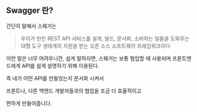 ## Swagger 란?

간단히 말해서 스웨거는 

> 우리가 만든 REST API 서비스를 설계, 빌드, 문서화, 소비하는 일들을 도와주는 대형 도구 생태계의
지원을 받는 오픈 소스 소프트웨어 프레임워크이다

이런 말은 너무 어려우니깐, 쉽게 말하자면, 스웨거는 보통 협업할 때 사용되며 프론트엔드에게 API를 쉽게 설명하기 위해 이용된다.

즉 내가 어떤 API를 만들었는지 문서화 시켜서

프론트나, 다른 백엔드 개발자들과의 협업을 조금 더 효율적이고

편하게 만들어줍니다.
